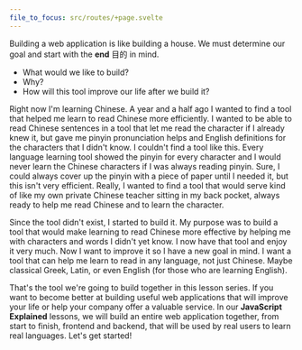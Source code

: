```yaml
---
file_to_focus: src/routes/+page.svelte
---
```


Building a web application is like building a house. We must determine our goal and start with the **end** 目的 in mind. 
- What would we like to build?
- Why?
- How will this tool improve our life after we build it?

Right now I'm learning Chinese. A year and a half ago I wanted to find a tool that helped me learn to read Chinese more efficiently. I wanted to be able to read Chinese sentences in a tool that let me read the character if I already knew it, but gave me pinyin pronunciation helps and English definitions for the characters that I didn't know. I couldn't find a tool like this. Every language learning tool showed the pinyin for every character and I would never learn the Chinese characters if I was always reading pinyin. Sure, I could always cover up the pinyin with a piece of paper until I needed it, but this isn't very efficient. Really, I wanted to find a tool that would serve kind of like my own private Chinese teacher sitting in my back pocket, always ready to help me read Chinese and to learn the character.

Since the tool didn't exist, I started to build it. My purpose was to build a tool that would make learning to read Chinese more effective by helping me with characters and words I didn't yet know. I now have that tool and enjoy it very much. Now I want to improve it so I have a new goal in mind. I want a tool that can help me learn to read in any language, not just Chinese. Maybe classical Greek, Latin, or even English (for those who are learning English).

That's the tool we're going to build together in this lesson series. If you want to become better at building useful web applications that will improve your life or help your company offer a valuable service. In our **JavaScript Explained** lessons, we will build an entire web application together, from start to finish, frontend and backend, that will be used by real users to learn real languages. Let's get started!
